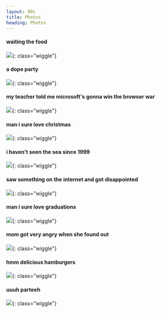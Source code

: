 ```yaml
---
layout: 90s
title: Photos
heading: Photos
---
```


#### waiting the food
![](https://caian-org.s3.amazonaws.com/assets/gc/photos/me.gif){: class="wiggle"}

#### a dope party
![](https://caian-org.s3.amazonaws.com/assets/gc/photos/dope.gif){: class="wiggle"}

#### my teacher told me microsoft's gonna win the browser war
![](https://caian-org.s3.amazonaws.com/assets/gc/photos/ms.gif){: class="wiggle"}

#### man i sure love christmas
![](https://caian-org.s3.amazonaws.com/assets/gc/photos/xmas.gif){: class="wiggle"}

#### i haven't seen the sea since 1999
![](https://caian-org.s3.amazonaws.com/assets/gc/photos/sea.gif){: class="wiggle"}

#### saw something on the internet and got disappointed
![](https://caian-org.s3.amazonaws.com/assets/gc/photos/disappointed.gif){: class="wiggle"}

#### man i sure love graduations
![](https://caian-org.s3.amazonaws.com/assets/gc/photos/graduate.gif){: class="wiggle"}

#### mom got very angry when she found out
![](https://caian-org.s3.amazonaws.com/assets/gc/photos/angry.gif){: class="wiggle"}

#### hmm delicious hamburgers
![](https://caian-org.s3.amazonaws.com/assets/gc/photos/food.gif){: class="wiggle"}

#### uuuh parteeh
![](https://caian-org.s3.amazonaws.com/assets/gc/photos/parteh.gif){: class="wiggle"}
